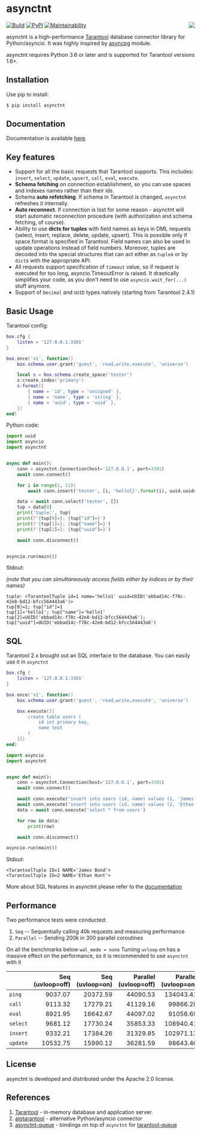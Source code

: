 # asynctnt

[![Build](https://github.com/igorcoding/asynctnt/actions/workflows/actions.yaml/badge.svg?branch=master)](https://github.com/igorcoding/asynctnt/actions)
[![PyPI](https://img.shields.io/pypi/v/asynctnt.svg)](https://pypi.python.org/pypi/asynctnt)
[![Maintainability](https://api.codeclimate.com/v1/badges/6cec8adae280cda3e161/maintainability)](https://codeclimate.com/github/igorcoding/asynctnt/maintainability)
<a href="http://tarantool.org">
	<img src="https://avatars2.githubusercontent.com/u/2344919?v=2&s=250" align="right">
</a>

asynctnt is a high-performance [Tarantool](https://tarantool.org/) database
connector library for Python/asyncio. It was highly inspired by
[asyncpg](https://github.com/MagicStack/asyncpg) module.

asynctnt requires Python 3.6 or later and is supported for Tarantool
versions 1.6+.


## Installation
Use pip to install:
```bash
$ pip install asynctnt
```


## Documentation

Documentation is available [here](https://igorcoding.github.io/asynctnt).


## Key features

* Support for all the basic requests that Tarantool supports. This includes:
  `insert`, `select`, `update`, `upsert`, `call`, `eval`, `execute`.
* **Schema fetching** on connection establishment, so you can use spaces and
  indexes names rather than their ids.
* Schema **auto refetching**. If schema in Tarantool is changed, `asynctnt`
  refreshes it internally.
* **Auto reconnect**. If connection is lost for some reason - asynctnt will
  start automatic reconnection procedure (with authorization and schema
  fetching, of course).
* Ability to use **dicts for tuples** with field names as keys in DML requests
  (select, insert, replace, delete, update, upsert). This is possible only
  if space.format is specified in Tarantool. Field names can also be used
  in update operations instead of field numbers. Moreover, tuples are decoded
  into the special structures that can act either as `tuple`s or by `dict`s with
  the appropriate API.
* All requests support specification of `timeout` value, so if request is
  executed for too long, asyncio.TimeoutError is raised. It drastically
  simplifies your code, as you don't need to use `asyncio.wait_for(...)`
  stuff anymore.
* Support of `Decimal` and `UUID` types natively (starting from Tarantool 2.4.1)


## Basic Usage

Tarantool config:

```lua
box.cfg {
    listen = '127.0.0.1:3301'
}

box.once('v1', function()
    box.schema.user.grant('guest', 'read,write,execute', 'universe')

    local s = box.schema.create_space('tester')
    s:create_index('primary')
    s:format({
        { name = 'id', type = 'unsigned' },
        { name = 'name', type = 'string' },
        { name = 'uuid', type = 'uuid' },
    })
end)
```

Python code:

```python
import uuid
import asyncio
import asynctnt


async def main():
    conn = asynctnt.Connection(host='127.0.0.1', port=3301)
    await conn.connect()

    for i in range(1, 11):
        await conn.insert('tester', [i, 'hello{}'.format(i), uuid.uuid4()])

    data = await conn.select('tester', [])
    tup = data[0]
    print('tuple:', tup)
    print(f'{tup[0]=}; {tup["id"]=}')
    print(f'{tup[1]=}; {tup["name"]=}')
    print(f'{tup[2]=}; {tup["uuid"]=}')

    await conn.disconnect()


asyncio.run(main())
```

Stdout:

*(note that you can simultaneously access fields either by indices
or by their names)*
```
tuple: <TarantoolTuple id=1 name='hello1' uuid=UUID('ebbad14c-f78c-42e8-bd12-bfcc564443a6')>
tup[0]=1; tup["id"]=1
tup[1]='hello1'; tup["name"]='hello1'
tup[2]=UUID('ebbad14c-f78c-42e8-bd12-bfcc564443a6'); tup["uuid"]=UUID('ebbad14c-f78c-42e8-bd12-bfcc564443a6')
```

## SQL

Tarantool 2.x brought out an SQL interface to the database. You can easily use it
in `asynctnt`

```lua
box.cfg {
    listen = '127.0.0.1:3301'
}

box.once('v1', function()
    box.schema.user.grant('guest', 'read,write,execute', 'universe')

    box.execute([[
        create table users (
            id int primary key,
            name text
        )
    ]])
end)
```

```python
import asyncio
import asynctnt


async def main():
    conn = asynctnt.Connection(host='127.0.0.1', port=3301)
    await conn.connect()

    await conn.execute("insert into users (id, name) values (1, 'James Bond')")
    await conn.execute("insert into users (id, name) values (2, 'Ethan Hunt')")
    data = await conn.execute('select * from users')

    for row in data:
        print(row)

    await conn.disconnect()

asyncio.run(main())
```

Stdout:
```
<TarantoolTuple ID=1 NAME='James Bond'>
<TarantoolTuple ID=2 NAME='Ethan Hunt'>
```

More about SQL features in asynctnt please refer to the [documentation](https://igorcoding.github.io/asynctnt/examples.html#using-sql)

## Performance

Two performance tests were conducted:
1. `Seq` -- Sequentially calling 40k requests and measuring performance
2. `Parallel` -- Sending 200k in 300 parallel coroutines

On all the benchmarks below `wal_mode = none`
Turning `uvloop` on has a massive effect on the performance, so it is recommended to use `asynctnt` with it

|          | Seq (uvloop=off) | Seq (uvloop=on) | Parallel (uvloop=off) | Parallel (uvloop=on) |
|----------|-----------------:|----------------:|----------------------:|---------------------:|
| `ping`   |          9037.07 |        20372.59 |              44090.53 |            134043.41 |
| `call`   |          9113.32 |        17279.21 |              41129.16 |             99866.28 |
| `eval`   |          8921.95 |        16642.67 |              44097.02 |             91056.69 |
| `select` |          9681.12 |        17730.24 |              35853.33 |            108940.41 |
| `insert` |          9332.21 |        17384.26 |              31329.85 |            102971.13 |
| `update` |         10532.75 |        15990.12 |              36281.59 |             98643.46 |


## License
asynctnt is developed and distributed under the Apache 2.0 license.


## References
1. [Tarantool](https://tarantool.org) - in-memory database and application server.
2. [aiotarantool](https://github.com/shveenkov/aiotarantool) - alternative Python/asyncio connector
3. [asynctnt-queue](https://github.com/igorcoding/asynctnt-queue) - bindings on top of `asynctnt` for [tarantool-queue](https://github.com/tarantool/queue)
